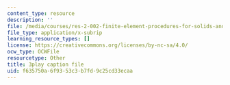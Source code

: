 ```yaml
---
content_type: resource
description: ''
file: /media/courses/res-2-002-finite-element-procedures-for-solids-and-structures-spring-2010/f635750a6f9353c3b7fd9c25cd33ecaa_20WSeL4tz2k.vtt
file_type: application/x-subrip
learning_resource_types: []
license: https://creativecommons.org/licenses/by-nc-sa/4.0/
ocw_type: OCWFile
resourcetype: Other
title: 3play caption file
uid: f635750a-6f93-53c3-b7fd-9c25cd33ecaa
---
```

